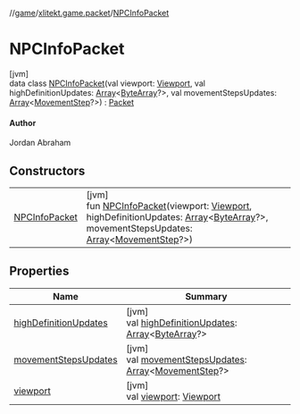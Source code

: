 //[game](../../../index.md)/[xlitekt.game.packet](../index.md)/[NPCInfoPacket](index.md)

# NPCInfoPacket

[jvm]\
data class [NPCInfoPacket](index.md)(val viewport: [Viewport](../../xlitekt.game.actor.player/-viewport/index.md), val highDefinitionUpdates: [Array](https://kotlinlang.org/api/latest/jvm/stdlib/kotlin/-array/index.html)&lt;[ByteArray](https://kotlinlang.org/api/latest/jvm/stdlib/kotlin/-byte-array/index.html)?&gt;, val movementStepsUpdates: [Array](https://kotlinlang.org/api/latest/jvm/stdlib/kotlin/-array/index.html)&lt;[MovementStep](../../xlitekt.game.actor.movement/-movement-step/index.md)?&gt;) : [Packet](../-packet/index.md)

#### Author

Jordan Abraham

## Constructors

| | |
|---|---|
| [NPCInfoPacket](-n-p-c-info-packet.md) | [jvm]<br>fun [NPCInfoPacket](-n-p-c-info-packet.md)(viewport: [Viewport](../../xlitekt.game.actor.player/-viewport/index.md), highDefinitionUpdates: [Array](https://kotlinlang.org/api/latest/jvm/stdlib/kotlin/-array/index.html)&lt;[ByteArray](https://kotlinlang.org/api/latest/jvm/stdlib/kotlin/-byte-array/index.html)?&gt;, movementStepsUpdates: [Array](https://kotlinlang.org/api/latest/jvm/stdlib/kotlin/-array/index.html)&lt;[MovementStep](../../xlitekt.game.actor.movement/-movement-step/index.md)?&gt;) |

## Properties

| Name | Summary |
|---|---|
| [highDefinitionUpdates](high-definition-updates.md) | [jvm]<br>val [highDefinitionUpdates](high-definition-updates.md): [Array](https://kotlinlang.org/api/latest/jvm/stdlib/kotlin/-array/index.html)&lt;[ByteArray](https://kotlinlang.org/api/latest/jvm/stdlib/kotlin/-byte-array/index.html)?&gt; |
| [movementStepsUpdates](movement-steps-updates.md) | [jvm]<br>val [movementStepsUpdates](movement-steps-updates.md): [Array](https://kotlinlang.org/api/latest/jvm/stdlib/kotlin/-array/index.html)&lt;[MovementStep](../../xlitekt.game.actor.movement/-movement-step/index.md)?&gt; |
| [viewport](viewport.md) | [jvm]<br>val [viewport](viewport.md): [Viewport](../../xlitekt.game.actor.player/-viewport/index.md) |
